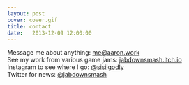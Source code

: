 ```yaml
---
layout: post
cover: cover.gif
title: contact
date:   2013-12-09 12:00:00
---
```


Message me about anything: [me@aaron.work](mailto:me@aaron.work)  
See my work from various game jams: [jabdownsmash.itch.io](https://jabdownsmash.itch.io)  
Instagram to see where I go: [@sisiigodly](https://www.instagram.com/sisiigodly/)  
Twitter for news: [@jabdownsmash](https://twitter.com/jabdownsmash)
